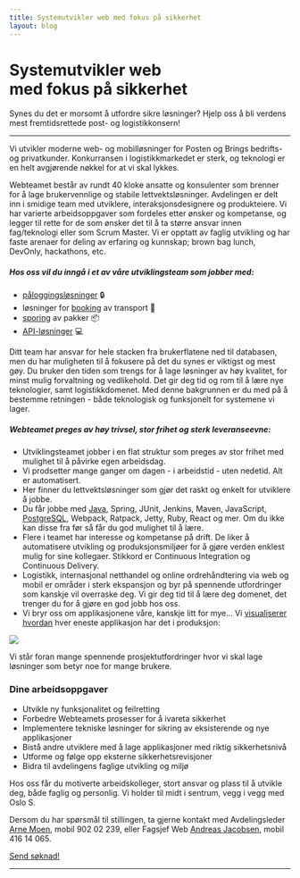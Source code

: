 ```yaml
---
title: Systemutvikler web med fokus på sikkerhet
layout: blog
---
```


# Systemutvikler web<br> med fokus på sikkerhet

Synes du det er morsomt å utfordre sikre løsninger? Hjelp oss å bli verdens mest fremtidsrettede post- og logistikkonsern!

---

Vi utvikler moderne web- og mobilløsninger for Posten og Brings bedrifts- og privatkunder. Konkurransen i logistikkmarkedet er sterk, og teknologi er en helt avgjørende nøkkel for at vi skal lykkes.

Webteamet består av rundt 40 kloke ansatte og konsulenter som brenner for å lage brukervennlige og stabile lettvektsløsninger. Avdelingen er delt inn i smidige team med utviklere, interaksjonsdesignere og produkteiere. Vi har varierte arbeidsoppgaver som fordeles etter ønsker og kompetanse, og legger til rette for de som ønsker det til å ta større ansvar innen fag/teknologi eller som Scrum Master. Vi er opptatt av faglig utvikling og har faste arenaer for deling av erfaring og kunnskap; brown bag lunch, DevOnly, hackathons, etc.

##### Hos oss vil du inngå i et av våre utviklingsteam som jobber med:

* [påloggingsløsninger](https://id.bring.com/) 🔒
* løsninger for [booking](http://bring.no/booking) av transport 🚚
* [sporing](http://sporing.bring.no/) av pakker 📦
* [API-løsninger](https://developer.bring.com/) 💻

Ditt team har ansvar for hele stacken fra brukerflatene ned til databasen, men du har muligheten til å fokusere på det du synes er viktigst og mest gøy. Du bruker den tiden som trengs for å lage løsninger av høy kvalitet, for minst mulig forvaltning og vedlikehold. Det gir deg tid og rom til å lære nye teknologier, samt logistikkdomenet. Med denne bakgrunnen er du med på å bestemme retningen - både teknologisk og funksjonelt for systemene vi lager.

##### Webteamet preges av høy trivsel, stor frihet og sterk leveranseevne:

* Utviklingsteamet jobber i en flat struktur som preges av stor frihet med mulighet til å påvirke egen arbeidsdag.
* Vi prodsetter mange ganger om dagen - i arbeidstid - uten nedetid. Alt er automatisert.
* Her finner du lettvektsløsninger som gjør det raskt og enkelt for utviklere å jobbe.
* Du får jobbe med [Java](/blog/measuring-jvm-stats/), Spring, JUnit, Jenkins, Maven, JavaScript, [PostgreSQL](/blog/category/postgres/), Webpack, Ratpack, Jetty, Ruby, React og mer. Om du ikke kan disse fra før så får du god mulighet til å lære.
* Flere i teamet har interesse og kompetanse på drift. De liker å automatisere utvikling og produksjonsmiljøer for å gjøre verden enklest mulig for sine kollegaer. Stikkord er Continuous Integration og Continuous Delivery.
* Logistikk, internasjonal netthandel og online ordrehåndtering via web og mobil er områder i sterk ekspansjon og byr på spennende utfordringer som kanskje vil overraske deg. Vi gir deg tid til å lære deg domenet, det trenger du for å gjøre en god jobb hos oss.
* Vi bryr oss om applikasjonene våre, kanskje litt for mye… Vi [visualiserer hvordan](/blog/metrics-at-mybring/) hver eneste applikasjon har det i produksjon:

<img src="{{ site.baseurl }}/img/many_graphs.png" />

Vi står foran mange spennende prosjektutfordringer hvor vi skal lage løsninger som betyr noe for mange brukere.

### Dine arbeidsoppgaver

* Utvikle ny funksjonalitet og feilretting
* Forbedre Webteamets prosesser for å ivareta sikkerhet
* Implementere tekniske løsninger for sikring av eksisterende og nye applikasjoner
* Bistå andre utviklere med å lage applikasjoner med riktig sikkerhetsnivå
* Utforme og følge opp eksterne sikkerhetsrevisjoner
* Bidra til avdelingens faglige utvikling og miljø

Hos oss får du motiverte arbeidskolleger, stort ansvar og plass til å utvikle deg, både faglig og personlig. Vi holder til midt i sentrum, vegg i vegg med Oslo&nbsp;S.

Dersom du har spørsmål til stillingen, ta gjerne kontakt med Avdelingsleder [Arne Moen](mailto:arne.moen@bring.com), mobil 902 02 239, eller Fagsjef Web [Andreas Jacobsen](mailto:andreas.jacobsen@bring.com), mobil 416 14 065.

[Send søknad!](mailto:arne.moen@bring.com?cc=andreas.jacobsen@bring.com)

---
